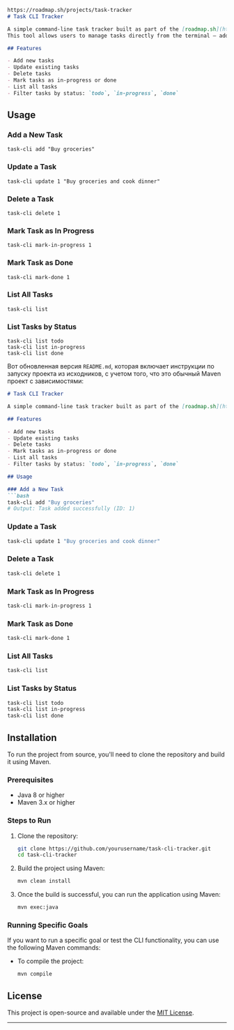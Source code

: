 ```markdown
https://roadmap.sh/projects/task-tracker
# Task CLI Tracker

A simple command-line task tracker built as part of the [roadmap.sh](https://roadmap.sh) project.
This tool allows users to manage tasks directly from the terminal — add, update, delete, mark progress, and list tasks by status.

## Features

- Add new tasks  
- Update existing tasks  
- Delete tasks  
- Mark tasks as in-progress or done  
- List all tasks  
- Filter tasks by status: `todo`, `in-progress`, `done`

```
## Usage

### Add a New Task
```
task-cli add "Buy groceries"
```

### Update a Task
```
task-cli update 1 "Buy groceries and cook dinner"
```

### Delete a Task
```
task-cli delete 1
```

### Mark Task as In Progress
```
task-cli mark-in-progress 1
```

### Mark Task as Done
```
task-cli mark-done 1
```

### List All Tasks
```
task-cli list
```

### List Tasks by Status
```
task-cli list todo
task-cli list in-progress
task-cli list done
```

Вот обновленная версия `README.md`, которая включает инструкции по запуску проекта из исходников, с учетом того, что это обычный Maven проект с зависимостями:

```markdown
# Task CLI Tracker

A simple command-line task tracker built as part of the [roadmap.sh](https://roadmap.sh) project. This tool allows users to manage tasks directly from the terminal — add, update, delete, mark progress, and list tasks by status.

## Features

- Add new tasks  
- Update existing tasks  
- Delete tasks  
- Mark tasks as in-progress or done  
- List all tasks  
- Filter tasks by status: `todo`, `in-progress`, `done`

## Usage

### Add a New Task
```bash
task-cli add "Buy groceries"
# Output: Task added successfully (ID: 1)
```

### Update a Task
```bash
task-cli update 1 "Buy groceries and cook dinner"
```

### Delete a Task
```bash
task-cli delete 1
```

### Mark Task as In Progress
```bash
task-cli mark-in-progress 1
```

### Mark Task as Done
```bash
task-cli mark-done 1
```

### List All Tasks
```bash
task-cli list
```

### List Tasks by Status
```bash
task-cli list todo
task-cli list in-progress
task-cli list done
```

## Installation

To run the project from source, you'll need to clone the repository and build it using Maven.

### Prerequisites

- Java 8 or higher
- Maven 3.x or higher

### Steps to Run

1. Clone the repository:
   ```bash
   git clone https://github.com/yourusername/task-cli-tracker.git
   cd task-cli-tracker
   ```

2. Build the project using Maven:
   ```bash
   mvn clean install
   ```

3. Once the build is successful, you can run the application using Maven:
   ```bash
   mvn exec:java
   ```

### Running Specific Goals

If you want to run a specific goal or test the CLI functionality, you can use the following Maven commands:

- To compile the project:
  ```bash
  mvn compile
  ```

## License

This project is open-source and available under the [MIT License](LICENSE).

---
